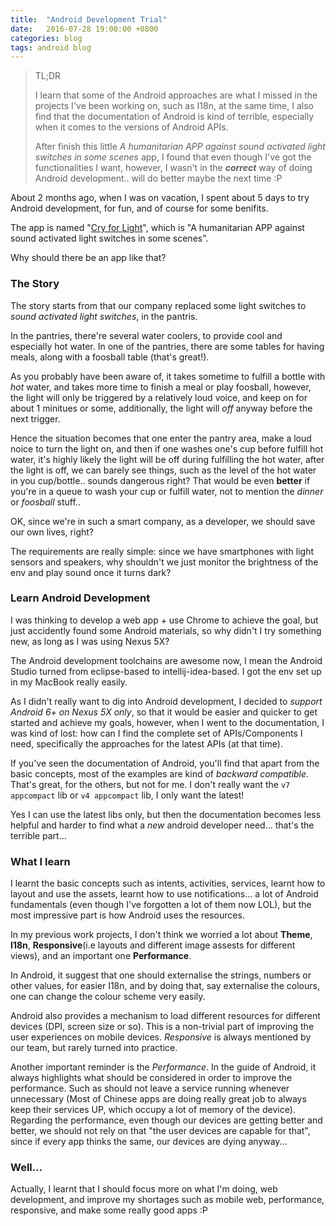 ```yaml
---
title:  "Android Development Trial"
date:   2016-07-28 19:00:00 +0800
categories: blog
tags: android blog
---
```


> TL;DR
>
> I learn that some of the Android approaches are what I missed in the projects I've been working on, such as I18n, at the same time, I also find that the documentation of Android is kind of terrible, especially when it comes to the versions of Android APIs.
>
> After finish this little _A humanitarian APP against sound activated light switches in some scenes_ app, I found that even though I've got the functionalities I want, however, I wasn't in the ___correct___ way of doing Android development.. will do better maybe the next time :P

About 2 months ago, when I was on vacation, I spent about 5 days to try Android development, for fun, and of course for some benifits.

The app is named "[Cry for Light](https://github.com/unknownmoon/android-cry-for-light)", which is "A humanitarian APP against sound activated light switches in some scenes".

Why should there be an app like that?

### The Story

The story starts from that our company replaced some light switches to _sound activated light switches_, in the pantris.

In the pantries, there're several water coolers, to provide cool and especially hot water. In one of the pantries, there are some tables for having meals, along with a foosball table (that's great!).

As you probably have been aware of, it takes sometime to fulfill a bottle with _hot_ water, and takes more time to finish a meal or play foosball, however, the light will only be triggered by a relatively loud voice, and keep on for about 1 minitues or some, additionally, the light will _off_ anyway before the next trigger.

Hence the situation becomes that one enter the pantry area, make a loud noice to turn the light on, and then if one washes one's cup before fulfill hot water, it's highly likely the light will be off during fulfilling the hot water, after the light is off, we can barely see things, such as the level of the hot water in you cup/bottle.. sounds dangerous right? That would be even __better__ if you're in a queue to wash your cup or fulfill water, not to mention the _dinner_ or _foosball_ stuff..

OK, since we're in such a smart company, as a developer, we should save our own lives, right?

The requirements are really simple: since we have smartphones with light sensors and speakers, why shouldn't we just monitor the brightness of the env and play sound once it turns dark?

### Learn Android Development

I was thinking to develop a web app + use Chrome to achieve the goal, but just accidently found some Android materials, so why didn't I try something new, as long as I was using Nexus 5X?

The Android development toolchains are awesome now, I mean the Android Studio turned from eclipse-based to intellij-idea-based. I got the env set up in my MacBook really easily.

As I didn't really want to dig into Android development, I decided to _support Android 6+ on Nexus 5X only_, so that it would be easier and quicker to get started and achieve my goals, however, when I went to the documentation, I was kind of lost: how can I find the complete set of APIs/Components I need, specifically the approaches for the latest APIs (at that time).

If you've seen the documentation of Android, you'll find that apart from the basic concepts, most of the examples are kind of _backward compatible_. That's great, for the others, but not for me. I don't really want the `v7 appcompact` lib or `v4 appcompact` lib, I only want the latest!

Yes I can use the latest libs only, but then the documentation becomes less helpful and harder to find what a _new_ android developer need... that's the terrible part...

### What I learn

I learnt the basic concepts such as intents, activities, services, learnt how to layout and use the assets, learnt how to use notifications... a lot of Android fundamentals (even though I've forgotten a lot of them now LOL), but the most impressive part is how Android uses the resources.

In my previous work projects, I don't think we worried a lot about __Theme__, __I18n__, __Responsive__(i.e layouts and different image assests for different views), and an important one __Performance__.

In Android, it suggest that one should externalise the strings, numbers or other values, for easier I18n, and by doing that, say externalise the colours, one can change the colour scheme very easily.

Android also provides a mechanism to load different resources for different devices (DPI, screen size or so). This is a non-trivial part of improving the user experiences on mobile devices. _Responsive_ is always mentioned by our team, but rarely turned into practice. 

Another important reminder is the _Performance_. In the guide of Android, it always highlights what should be considered in order to improve the performance. Such as should not leave a service running whenever unnecessary (Most of Chinese apps are doing really great job to always keep their services UP, which occupy a lot of memory of the device). Regarding the performance, even though our devices are getting better and better, we should not rely on that "the user devices are capable for that", since if every app thinks the same, our devices are dying anyway...

### Well...

Actually, I learnt that I should focus more on what I'm doing, web development, and improve my shortages such as mobile web, performance, responsive, and make some really good apps :P
